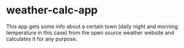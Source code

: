 # weather-calc-app
This app gets some info about a certain town (daily night and morning temperature in this case) from the open source weather website and calculates it for any purpose.
